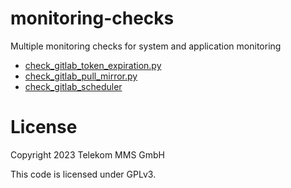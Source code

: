 # monitoring-checks

Multiple monitoring checks for system and application monitoring

- [check_gitlab_token_expiration.py](check-plugins/check_gitlab_token_expiration/README.md)
- [check_gitlab_pull_mirror.py](check-plugins/check_gitlab_pull_miror/README.md)
- [check_gitlab_scheduler](check-plugins/check_gitlab_scheduler/README.md)

# License

Copyright 2023 Telekom MMS GmbH

This code is licensed under GPLv3.
